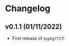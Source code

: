 # Changelog

<!--next-version-placeholder-->

## v0.1.1 (01/11/2022)

- First release of `mypkg7727`!